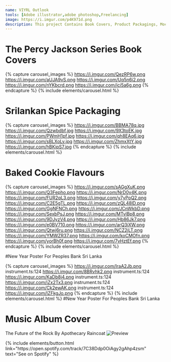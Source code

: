 ```yaml
---
name: VIYRL Outlook
tools: [Adobe illustrator,adobe photoshop,Freelancing]
image: https://i.imgur.com/p4K971d.png
description: This project Contains Book Covers, Product Packagings, Mockups, Music Album Covers Done By ME :)
---
```


# The Percy Jackson Series Book Covers

{% capture carousel_images %}
https://i.imgur.com/QezRP6w.png
https://i.imgur.com/aUJA9vS.png
https://i.imgur.com/Uq5n6i2.png
https://i.imgur.com/nYKbcrd.png
https://i.imgur.com/ici5a6g.png
{% endcapture %}
{% include elements/carousel.html %}

# Srilankan Spice Packaging 
{% capture carousel_images %}
https://i.imgur.com/BBMA78q.jpg
https://i.imgur.com/Qzwbdbf.jpg
https://i.imgur.com/9X3toEK.jpg
https://i.imgur.com/PWmH1pf.jpg
https://i.imgur.com/qh8EAq6.jpg
https://i.imgur.com/sBLXoLv.jpg
https://i.imgur.com/ZhmxXtY.jpg
https://i.imgur.com/hBKipS7.jpg
{% endcapture %}
{% include elements/carousel.html %}

# Baked Cookie Flavours
{% capture carousel_images %}
https://i.imgur.com/sAGgXuK.png
https://i.imgur.com/Q3Fepho.png
https://i.imgur.com/NrD0y4K.png
https://i.imgur.com/FUR2qL3.png
https://i.imgur.com/y7yPoQ2.png
https://i.imgur.com/C2E5gTL.png
https://i.imgur.com/zQL48lD.png
https://i.imgur.com/GgNFNCh.png
https://i.imgur.com/JCnWkbD.png
https://i.imgur.com/SexbPsJ.png
https://i.imgur.com/MTvlBp8.png
https://i.imgur.com/9DJyzV4.png
https://i.imgur.com/Hb86Jk7.png
https://i.imgur.com/e0BV710.png
https://i.imgur.com/arQ3iXW.png
https://i.imgur.com/Qtwj6ru.png
https://i.imgur.com/NCZ2jLT.png
https://i.imgur.com/YMWZR37.png
https://i.imgur.com/koCMOfn.png
https://i.imgur.com/yorBh0f.png
https://i.imgur.com/7vHztEf.png
{% endcapture %}
{% include elements/carousel.html %}

#New Year Poster For Peoples Bank Sri Lanka

{% capture carousel_images %}
https://i.imgur.com/IraA2Jb.png
instrument.ts:124 https://i.imgur.com/8BRvhk2.png
instrument.ts:124 https://i.imgur.com/KaDb8j4.png
instrument.ts:124 https://i.imgur.com/iZx2Tx3.png
instrument.ts:124 https://i.imgur.com/Ck2ewAK.png
instrument.ts:124 https://i.imgur.com/IZFkgJo.png
{% endcapture %}
{% include elements/carousel.html %}
#New Year Poster For Peoples Bank Sri Lanka

# Music Album Cover
The Future of the Rock By Apothecary Raincoat
![Preview](https://i.imgur.com/ZeWt1hY.jpg)

<p class="text-center">
{% include elements/button.html link="https://open.spotify.com/track/7C38Ddp0OiAgy2gAhp4zsm" text="See on Spotify" %}
</p>
